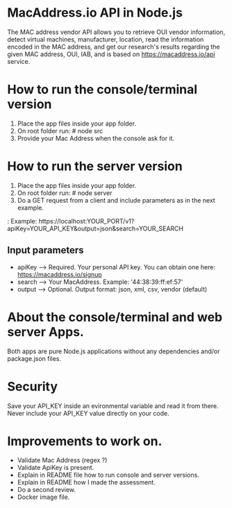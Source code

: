 # MacAddress.io API in Node.js

The MAC address vendor API allows you to retrieve OUI vendor information, detect virtual machines, manufacturer, location, read the information encoded in the MAC address, and get our research's results regarding the given MAC address, OUI, IAB, and is based on https://macaddress.io/api service.

# How to run the console/terminal version

1. Place the app files inside your app folder.
2. On root folder run: # node src
3. Provide your Mac Address when the console ask for it.

# How to run the server version

1. Place the app files inside your app folder.
2. On root folder run: # node server
3. Do a GET request from a client and include parameters as in the next example.

: Example: https://localhost:YOUR_PORT/v1?apiKey=YOUR_API_KEY&output=json&search=YOUR_SEARCH

## Input parameters

- apiKey --> Required. Your personal API key. You can obtain one here: https://macaddress.io/signup
- search --> Your MacAddress. Example: '44:38:39:ff:ef:57'
- output --> Optional. Output format: json, xml, csv, vendor (default)

# About the console/terminal and web server Apps.

Both apps are pure Node.js applications without any dependencies and/or package.json files.

# Security

Save your API_KEY inside an evironmental variable and read it from there.
Never include your API_KEY value directly on your code.

# Improvements to work on.

- Validate Mac Address (regex ?)
- Validate ApiKey is present.
- Explain in README file how to run console and server versions.
- Explain in README how I made the assessment.
- Do a second review.
- Docker image file.
